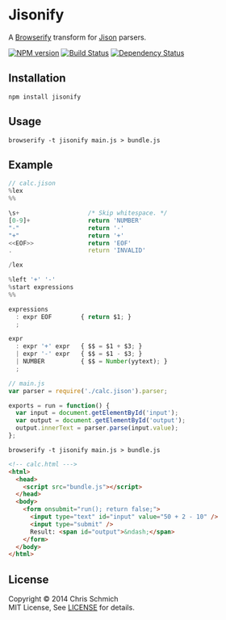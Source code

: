 # Jisonify

A [Browserify](https://github.com/substack/node-browserify) transform for [Jison](https://github.com/zaach/jison) parsers.

[![NPM version](https://badge.fury.io/js/jisonify.png)](https://npmjs.org/package/jisonify)
[![Build Status](https://travis-ci.org/schmich/jisonify.png?branch=master)](https://travis-ci.org/schmich/jisonify)
[![Dependency Status](https://gemnasium.com/schmich/jisonify.png)](https://gemnasium.com/schmich/jisonify)

## Installation

```
npm install jisonify
```

## Usage

```
browserify -t jisonify main.js > bundle.js
```

## Example

```js
// calc.jison
%lex
%%

\s+                   /* Skip whitespace. */
[0-9]+                return 'NUMBER'
"-"                   return '-'
"+"                   return '+'
<<EOF>>               return 'EOF'
.                     return 'INVALID'

/lex

%left '+' '-'
%start expressions
%%

expressions
  : expr EOF        { return $1; }
  ;

expr
  : expr '+' expr   { $$ = $1 + $3; }
  | expr '-' expr   { $$ = $1 - $3; }
  | NUMBER          { $$ = Number(yytext); }
  ;
```

```js
// main.js
var parser = require('./calc.jison').parser;

exports = run = function() {
  var input = document.getElementById('input');
  var output = document.getElementById('output');
  output.innerText = parser.parse(input.value);
};
```

```
browserify -t jisonify main.js > bundle.js
```

```html
<!-- calc.html --->
<html>
  <head>
    <script src="bundle.js"></script>
  </head>
  <body>
    <form onsubmit="run(); return false;">
      <input type="text" id="input" value="50 + 2 - 10" />
      <input type="submit" />
      Result: <span id="output">&ndash;</span>
    </form>
  </body>
</html>
```

## License

Copyright &copy; 2014 Chris Schmich
<br />
MIT License, See [LICENSE](LICENSE) for details.

